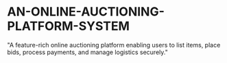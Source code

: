# AN-ONLINE-AUCTIONING-PLATFORM-SYSTEM
"A feature-rich online auctioning platform enabling users to list items, place bids, process payments, and manage logistics securely."
